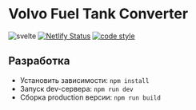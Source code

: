 # Volvo Fuel Tank Converter

![svelte](https://img.shields.io/github/package-json/dependency-version/VChet/VFTC/dev/svelte?color=ff3e00)
[![Netlify Status](https://api.netlify.com/api/v1/badges/8fed3f57-68dc-4d6a-8ed5-0585e819e589/deploy-status)](https://app.netlify.com/sites/vftc/deploys)
[![code style](https://antfu.me/badge-code-style.svg)](https://github.com/antfu/eslint-config)

## Разработка

- Установить зависимости: `npm install`
- Запуск dev-сервера: `npm run dev`
- Сборка production версии: `npm run build`
